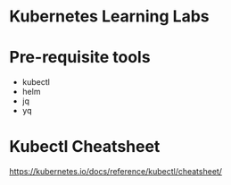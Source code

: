 # Kubernetes Learning Labs


# Pre-requisite tools
- kubectl
- helm
- jq
- yq 

# Kubectl Cheatsheet
https://kubernetes.io/docs/reference/kubectl/cheatsheet/


